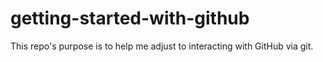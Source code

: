 # getting-started-with-github
This repo's purpose is to help me adjust to interacting with GitHub via git.
